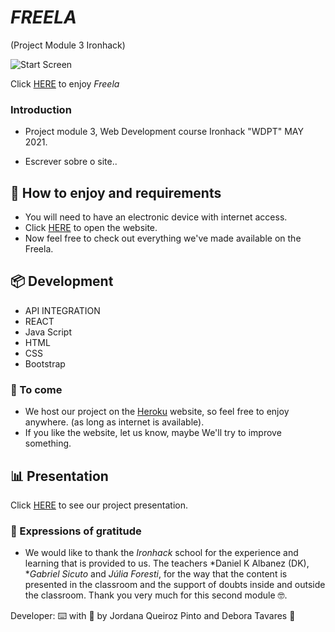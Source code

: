# *FREELA*

(Project Module 3 Ironhack)

 ![Start Screen](./images/home-freela.png)

 Click [HERE](https://freela-app.herokuapp.com/) to enjoy *Freela*

### Introduction

* Project module 3, Web Development course Ironhack "WDPT" MAY 2021.
    
* Escrever sobre o site..

## 🚀 How to enjoy and requirements

* You will need to have an electronic device with internet access.
* Click [HERE](https://freela-app.herokuapp.com/) to open the website.
* Now feel free to check out everything we've made available on the Freela.

## 📦 Development

* API INTEGRATION
* REACT 
* Java Script
* HTML
* CSS
* Bootstrap

### 📌 To come

* We host our project on the [Heroku](https://www.heroku.com/) website, so feel free to enjoy anywhere. (as long as internet is available).
* If you like the website, let us know, maybe We'll try to improve something.

## 📊 Presentation

Click [HERE](https://slides.com/deboraaguiartavares/gamehub-project-02-ironhack/fullscreen) to see our project presentation.

### 🎁 Expressions of gratitude

* We would like to thank the *Ironhack* school for the experience and learning that is provided to us.
The teachers *Daniel K Albanez (DK), **Gabriel Sicuto* and *Júlia Foresti*, for the way that the content is presented in the classroom and the support of doubts inside and outside the classroom.
Thank you very much for this second module 🤓.

Developer: ⌨️ with 💜 by Jordana Queiroz Pinto and Debora Tavares 👊
